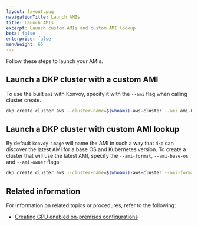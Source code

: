 ```yaml
---
layout: layout.pug
navigationTitle: Launch AMIs
title: Launch AMIs
excerpt: Launch custom AMIs and custom AMI lookup
beta: false
enterprise: false
menuWeight: 65
---
```


Follow these steps to launch your AMIs.

## Launch a DKP cluster with a custom AMI

To use the built `ami` with Konvoy, specify it with the `--ami` flag when calling cluster create.

```bash
dkp create cluster aws --cluster-name=$(whoami)-aws-cluster --ami ami-0123456789
```

## Launch a DKP cluster with custom AMI lookup

By default `konvoy-image` will name the AMI in such a way that `dkp` can discover the latest AMI for a base OS and Kubernetes version. To create a cluster that will use the latest AMI, specify the `--ami-format`, `--ami-base-os` and `--ami-owner` flags:

```bash
dkp create cluster aws --cluster-name=$(whoami)-aws-cluster --ami-format "konvoy-ami-{{.BaseOS}}-?{{.K8sVersion}}-*" --ami-base-os centos-7 --ami-owner 123456789012
```

## Related information

For information on related topics or procedures, refer to the following:

- [Creating GPU enabled on-premises configurations](../../choose-infrastructure/aws/gpu)

<!--- ## Air Gapped

TBD (for air gapped a larger set of `extra_images` are required.) -->
